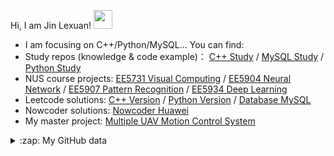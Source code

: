 Hi, I am Jin Lexuan!  <img src="https://raw.githubusercontent.com/MartinHeinz/MartinHeinz/master/wave.gif" width="30px">

- I am focusing on C++/Python/MySQL... You can find:
- Study repos (knowledge & code example)： [C++ Study](https://github.com/JinLexuan/CPP-Study-Repo) / [MySQL Study](https://github.com/JinLexuan/MySQL-Study-Repo) / [Python Study](https://github.com/JinLexuan/python-study-repo)
- NUS course projects: [EE5731 Visual Computing](https://github.com/JinLexuan/NUS-EE5731-Visual-Computing-Projects) / [EE5904 Neural Network](https://github.com/JinLexuan/NUS-EE5904-ME5904-Neural-Network-Projects) / [EE5907 Pattern Recognition](https://github.com/JinLexuan/NUS-EE5907-Pattern-Recognition-Projects) / [EE5934 Deep Learning](https://github.com/JinLexuan/NUS-EE5934-Deep-Learning-Projects)
- Leetcode solutions: [C++ Version](https://github.com/JinLexuan/Leetcode-in-cpp)  / [Python Version](https://github.com/JinLexuan/Leetcode-in-python) / [Database MySQL](https://github.com/JinLexuan/Leetcode-database-question-MySQL)
- Nowcoder solutions: [Nowcoder Huawei](https://github.com/JinLexuan/Nowcoder-Huawei-questions-in-python)
- My master project: [Multiple UAV Motion Control System](https://github.com/JinLexuan/Multiple-UAV-Motion-Control-System)

<details close>
<summary>:zap: My GitHub data</summary>
  <img src="https://github-readme-stats.vercel.app/api?username=JinLexuan&show_icons=true&theme=nord" width="400px">
</details>
